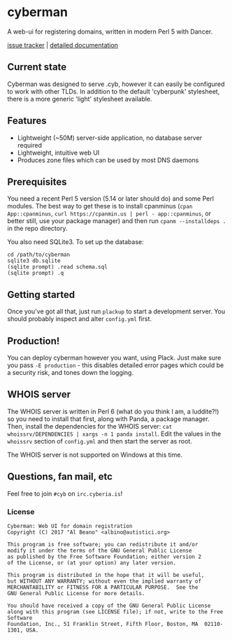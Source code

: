 # cyberman

A web-ui for registering domains, written in modern Perl 5 with Dancer.

[issue tracker](https://git.fuwafuwa.moe/.cyb/cyberman/issues) | [detailed documentation](https://http.cat/404)

## Current state

Cyberman was designed to serve .cyb, however it can easily be configured to work with other TLDs. In addition to the default 'cyberpunk' stylesheet, there is a more generic 'light' stylesheet available.

## Features

 * Lightweight (~50M) server-side application, no database server required
 * Lightweight, intuitive web UI
 * Produces zone files which can be used by most DNS daemons

## Prerequisites

You need a recent Perl 5 version (5.14 or later should do) and some Perl modules. The best way to get these is to install cpanminus (`cpan App::cpanminus`, `curl https://cpanmin.us | perl - app::cpanminus`, or better still, use your package manager) and then run `cpanm --installdeps .` in the repo directory.

You also need SQLite3. To set up the database:

```
cd /path/to/cyberman
sqlite3 db.sqlite
(sqlite prompt) .read schema.sql
(sqlite prompt) .q
```

## Getting started

Once you've got all that, just run `plackup` to start a development server. You should probably inspect and alter `config.yml` first.

## Production!

You can deploy cyberman however you want, using Plack. Just make sure you pass `-E production` - this disables detailed error pages which could be a security risk, and tones down the logging.

## WHOIS server

The WHOIS server is written in Perl 6 (what do you think I am, a luddite?!) so you need to install that first, along with Panda, a package manager. Then, install the dependencies for the WHOIS server: `cat whoissrv/DEPENDENCIES | xargs -n 1 panda install`. Edit the values in the `whoissrv` section of `config.yml` and then start the server as root.

The WHOIS server is not supported on Windows at this time.

## Questions, fan mail, etc

Feel free to join `#cyb` on `irc.cyberia.is`!

### License

```
Cyberman: Web UI for domain registration
Copyright (C) 2017 "Al Beano" <albino@autistici.org>

This program is free software; you can redistribute it and/or
modify it under the terms of the GNU General Public License
as published by the Free Software Foundation; either version 2
of the License, or (at your option) any later version.

This program is distributed in the hope that it will be useful,
but WITHOUT ANY WARRANTY; without even the implied warranty of
MERCHANTABILITY or FITNESS FOR A PARTICULAR PURPOSE.  See the
GNU General Public License for more details.

You should have received a copy of the GNU General Public License
along with this program (see LICENSE file); if not, write to the Free Software
Foundation, Inc., 51 Franklin Street, Fifth Floor, Boston, MA  02110-1301, USA.
```
